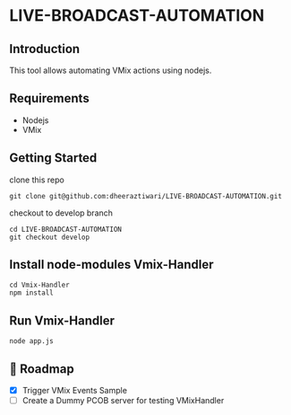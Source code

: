 # LIVE-BROADCAST-AUTOMATION

## Introduction
This tool allows automating VMix actions using nodejs.

## Requirements
- Nodejs
- VMix

## Getting Started 
clone this repo 
```
git clone git@github.com:dheeraztiwari/LIVE-BROADCAST-AUTOMATION.git
```
checkout to develop branch
```
cd LIVE-BROADCAST-AUTOMATION 
git checkout develop
```

## Install node-modules Vmix-Handler
```
cd Vmix-Handler
npm install
```
## Run Vmix-Handler
```
node app.js
```

<!-- Roadmap -->
## :compass: Roadmap

* [x] Trigger VMix Events Sample
* [ ] Create a Dummy PCOB server for testing VMixHandler